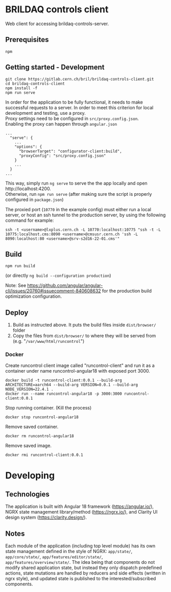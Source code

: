 # BRILDAQ controls client

Web client for accessing brildaq-controls-server.

## Prerequisites

`npm`

## Getting started - Development
```shell
git clone https://gitlab.cern.ch/bril/brildaq-controls-client.git
cd brildaq-controls-client
npm install -f
npm run serve
```
In order for the application to be fully functional, it needs to make successful requests to a server. In order to meet this criterion for local development and testing, use a proxy.<br>
Proxy settings need to be configured in `src/proxy.config.json`.<br>
Enabling the proxy can happen through `angular.json`
```
...
  "serve": {
    ...
    "options": {
      "browserTarget": "configurator-client:build",
      "proxyConfig": "src/proxy.config.json"
    }
    ...
  }
...
```
This way, simply run `ng serve` to serve the the app locally and open http://localhost:4200.<br>
Otherwise, run `npm run serve` (after making sure the script is properly configured in `package.json`)

The proxied port (`10770` in the example config) must either run a local server, or host an ssh tunnel to the production server, by using the following command for example:
```
ssh -t <username>@lxplus.cern.ch -L 10770:localhost:10775 "ssh -t -L 10775:localhost.cms:8090 <username>@cmsusr.cern.ch 'ssh -L 8090:localhost:80 <username>@srv-s2d16-22-01.cms'"
```

## Build
``` shell
npm run build
```
(or directly `ng build --configuration production`)

Note: See https://github.com/angular/angular-cli/issues/20760#issuecomment-840608632 for the production build optimization configuration.

## Deploy

1. Build as instructed above. It puts the build files inside `dist/browser/` folder
2. Copy the files from `dist/browser/` to where they will be served from (e.g. "`/var/www/html/runcontrol`")

### Docker

Create runcontrol client image called "runcontrol-client" and run it as a container under name runcontrol-angular18 with exposed port 3000.

```shell
docker build -t runcontrol-client:0.0.1 --build-arg ARCHITECTURE=aarch64 --build-arg VERSION=0.0.1 --build-arg NODE_VERSION=22.4.1 .
docker run --name runcontrol-angular18 -p 3000:3000 runcontrol-client:0.0.1 
```

Stop running container. (Kill the process)

```shell
docker stop runcontrol-angular18
```

Remove saved container.

```shell
docker rm runcontrol-angular18
```

Remove saved image.

```shell
docker rmi runcontrol-client:0.0.1
```

# Developing

## Technologies

The application is built with Angular 18 framework (https://angular.io/), NGRX state management library/method (https://ngrx.io/), and Clarity UI design system (https://clarity.design/).

## Notes

Each module of the application (including top level module) has its own state management defined in the style of NGRX:
`app/state/`, `app/core/state/`, `app/features/editor/state/`, `app/features/overview/state/`. The idea being that components do not modify shared application state, but instead they only dispatch predefined actions, state mutations are handled by reducers and side effects (written in ngrx style), and updated state is published to the interested/subscribed components.
